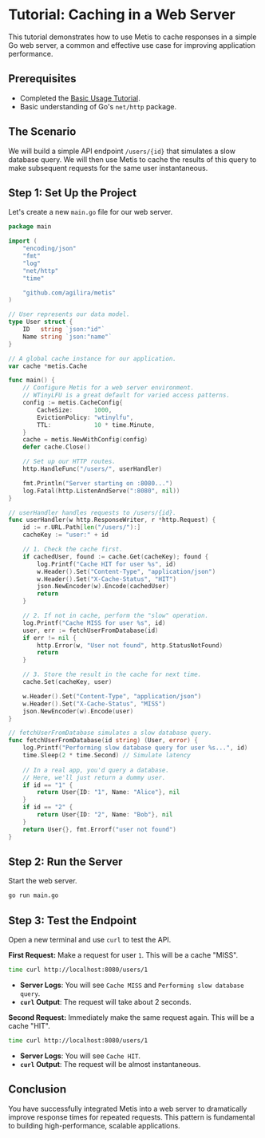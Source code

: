 # Tutorial: Caching in a Web Server

This tutorial demonstrates how to use Metis to cache responses in a simple Go web server, a common and effective use case for improving application performance.

## Prerequisites

- Completed the [Basic Usage Tutorial](./01-basic-usage.md).
- Basic understanding of Go's `net/http` package.

## The Scenario

We will build a simple API endpoint `/users/{id}` that simulates a slow database query. We will then use Metis to cache the results of this query to make subsequent requests for the same user instantaneous.

## Step 1: Set Up the Project

Let's create a new `main.go` file for our web server.

```go
package main

import (
    "encoding/json"
    "fmt"
    "log"
    "net/http"
    "time"

    "github.com/agilira/metis"
)

// User represents our data model.
type User struct {
    ID   string `json:"id"`
    Name string `json:"name"`
}

// A global cache instance for our application.
var cache *metis.Cache

func main() {
    // Configure Metis for a web server environment.
    // WTinyLFU is a great default for varied access patterns.
    config := metis.CacheConfig{
        CacheSize:      1000,
        EvictionPolicy: "wtinylfu",
        TTL:            10 * time.Minute,
    }
    cache = metis.NewWithConfig(config)
    defer cache.Close()

    // Set up our HTTP routes.
    http.HandleFunc("/users/", userHandler)

    fmt.Println("Server starting on :8080...")
    log.Fatal(http.ListenAndServe(":8080", nil))
}

// userHandler handles requests to /users/{id}.
func userHandler(w http.ResponseWriter, r *http.Request) {
    id := r.URL.Path[len("/users/"):]
    cacheKey := "user:" + id

    // 1. Check the cache first.
    if cachedUser, found := cache.Get(cacheKey); found {
        log.Printf("Cache HIT for user %s", id)
        w.Header().Set("Content-Type", "application/json")
        w.Header().Set("X-Cache-Status", "HIT")
        json.NewEncoder(w).Encode(cachedUser)
        return
    }

    // 2. If not in cache, perform the "slow" operation.
    log.Printf("Cache MISS for user %s", id)
    user, err := fetchUserFromDatabase(id)
    if err != nil {
        http.Error(w, "User not found", http.StatusNotFound)
        return
    }

    // 3. Store the result in the cache for next time.
    cache.Set(cacheKey, user)

    w.Header().Set("Content-Type", "application/json")
    w.Header().Set("X-Cache-Status", "MISS")
    json.NewEncoder(w).Encode(user)
}

// fetchUserFromDatabase simulates a slow database query.
func fetchUserFromDatabase(id string) (User, error) {
    log.Printf("Performing slow database query for user %s...", id)
    time.Sleep(2 * time.Second) // Simulate latency
    
    // In a real app, you'd query a database.
    // Here, we'll just return a dummy user.
    if id == "1" {
        return User{ID: "1", Name: "Alice"}, nil
    }
    if id == "2" {
        return User{ID: "2", Name: "Bob"}, nil
    }
    return User{}, fmt.Errorf("user not found")
}
```

## Step 2: Run the Server

Start the web server.

```bash
go run main.go
```

## Step 3: Test the Endpoint

Open a new terminal and use `curl` to test the API.

**First Request:**
Make a request for user `1`. This will be a cache "MISS".

```bash
time curl http://localhost:8080/users/1
```

- **Server Logs**: You will see `Cache MISS` and `Performing slow database query`.
- **`curl` Output**: The request will take about 2 seconds.

**Second Request:**
Immediately make the same request again. This will be a cache "HIT".

```bash
time curl http://localhost:8080/users/1
```

- **Server Logs**: You will see `Cache HIT`.
- **`curl` Output**: The request will be almost instantaneous.

## Conclusion

You have successfully integrated Metis into a web server to dramatically improve response times for repeated requests. This pattern is fundamental to building high-performance, scalable applications.
